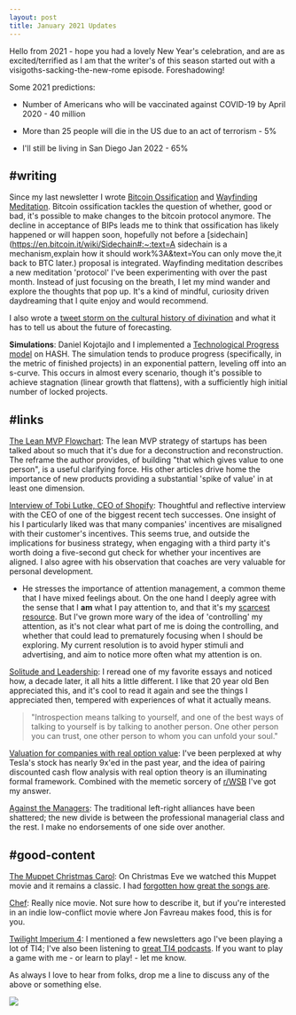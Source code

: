 ```yaml
---
layout: post
title: January 2021 Updates
---
```


Hello from 2021 - hope you had a lovely New Year's celebration, and are as excited/terrified as I am that the writer's of this season started out with a visigoths-sacking-the-new-rome episode. Foreshadowing!

Some 2021 predictions:

- Number of Americans who will be vaccinated against COVID-19 by April 2020 - 40 million

- More than 25 people will die in the US due to an act of terrorism - 5%

- I'll still be living in San Diego Jan 2022 - 65%

## #writing

Since my last newsletter I wrote [Bitcoin Ossification](https://bengoldhaber.com/posts/bitcoin-ossification) and [Wayfinding Meditation](https://bengoldhaber.com/posts/wayfinding-meditation). Bitcoin ossification tackles the question of whether, good or bad, it's possible to make changes to the bitcoin protocol anymore. The decline in acceptance of BIPs leads me to think that ossification has likely happened or will happen soon, hopefully not before a [sidechain](https://en.bitcoin.it/wiki/Sidechain#:~:text=A sidechain is a mechanism,explain how it should work%3A&text=You can only move the,it back to BTC later.) proposal is integrated. Wayfinding meditation describes a new meditation 'protocol' I've been experimenting with over the past month. Instead of just focusing on the breath, I let my mind wander and explore the thoughts that pop up. It's a kind of mindful, curiosity driven daydreaming that I quite enjoy and would recommend.

I also wrote a [tweet storm on the cultural history of divination](https://twitter.com/BenGoldhaber/status/1340864313490214915) and what it has to tell us about the future of forecasting.

**Simulations**: Daniel Kojotajlo and I implemented a [Technological Progress model](https://hash.ai/@b/technological-progress) on HASH. The simulation tends to produce progress (specifically, in the metric of finished projects) in an exponential pattern, leveling off into an s-curve. This occurs in almost every scenario, though it's possible to achieve stagnation (linear growth that flattens), with a sufficiently high initial number of locked projects.

## #links

[The Lean MVP Flowchart](https://archive.vn/xT8NC): The lean MVP strategy of startups has been talked about so much that it's due for a deconstruction and reconstruction. The reframe the author provides, of building "that which gives value to one person", is a useful clarifying force. His other articles drive home the importance of new products providing a substantial 'spike of value' in at least one dimension.

[Interview of Tobi Lutke, CEO of Shopify](https://www.theobservereffect.org/tobi.html): Thoughtful and reflective interview with the CEO of one of the biggest recent tech successes. One insight of his I particularly liked was that many companies' incentives are misaligned with their customer's incentives. This seems true, and outside the implications for business strategy, when engaging with a third party it's worth doing a five-second gut check for whether your incentives are aligned. I also agree with his observation that coaches are very valuable for personal development.

- He stresses the importance of attention management, a common theme that I have mixed feelings about. On the one hand I deeply agree with the sense that I **am** what I pay attention to, and that it's my [scarcest resource](https://www.lesswrong.com/posts/aDtzAZf3LnwYvmBP7/attention-is-your-scarcest-resource). But I've grown more wary of the idea of 'controlling' my attention, as it's not clear what part of me is doing the controlling, and whether that could lead to prematurely focusing when I should be exploring. My current resolution is to avoid hyper stimuli and advertising, and aim to notice more often what my attention is on.

[Solitude and Leadership](https://archive.vn/bPf6H): I reread one of my favorite essays and noticed how, a decade later, it all hits a little different. I like that 20 year old Ben appreciated this, and it's cool to read it again and see the things I appreciated then, tempered with experiences of what it actually means.

> "Introspection means talking to yourself, and one of the best ways of talking to yourself is by talking to another person. One other person you can trust, one other person to whom you can unfold your soul."

[Valuation for companies with real option value](https://www.morganstanley.com/im/publication/insights/articles/articles_wacc_and_vol.pdf?1609129658282): I've been perplexed at why Tesla's stock has nearly 9x'ed in the past year, and the idea of pairing discounted cash flow analysis with real option theory is an illuminating formal framework. Combined with the memetic sorcery of [r/WSB](https://www.reddit.com/r/wallstreetbets/) I've got my answer.

[Against the Managers](https://archive.vn/V3Alg): The traditional left-right alliances have been shattered; the new divide is between the professional managerial class and the rest. I make no endorsements of one side over another.
 

## #good-content

[The Muppet Christmas Carol](https://g.co/kgs/RzBSVe): On Christmas Eve we watched this Muppet movie and it remains a classic. I had [forgotten how great the songs are](https://www.youtube.com/watch?v=ULaNvmjZWxg).

[Chef](https://g.co/kgs/4KsZVY): Really nice movie. Not sure how to describe it, but if you're interested in an indie low-conflict movie where Jon Favreau makes food, this is for you.

[Twilight Imperium 4](https://steamcommunity.com/sharedfiles/filedetails/?id=1288687076): I mentioned a few newsletters ago I've been playing a lot of TI4; I've also been listening to [great TI4 podcasts](http://spacecatspeaceturtles.com/). If you want to play a game with me - or learn to play! - let me know.
 

As always I love to hear from folks, drop me a line to discuss any of the above or something else.

![](https://pbs.twimg.com/media/EoWKzaUVgAAfuvC?format=png&name=small)